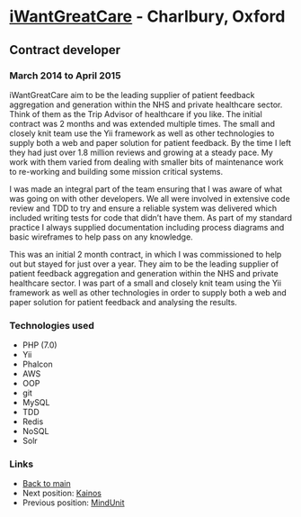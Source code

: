 # [iWantGreatCare](https://www.iwantgreatcare.org/) - Charlbury, Oxford

## Contract developer
### March 2014 to April 2015

iWantGreatCare aim to be the leading supplier of patient feedback aggregation and generation within the NHS and private healthcare sector. Think of them as the Trip Advisor of healthcare if you like. The initial contract was 2 months and was extended multiple times. The small and closely knit team use the Yii framework as well as other technologies to supply both a web and paper solution for patient feedback. By the time I left they had just over 1.8 million reviews and growing at a steady pace. My work with them varied from dealing with smaller bits of maintenance work to re-working and building some mission critical systems.

I was made an integral part of the team ensuring that I was aware of what was going on with other developers. We all were involved in extensive code review and TDD to try and ensure a reliable system was delivered which included writing tests for code that didn’t have them. As part of my standard practice I always supplied documentation including process diagrams and basic wireframes to help pass on any knowledge.

This was an initial 2 month contract, in which I was commissioned to help out but stayed for just over a year. They aim to be the leading supplier of patient feedback aggregation and generation within the NHS and private healthcare sector. I was part of a small and closely knit team using the Yii framework as well as other technologies in order to supply both a web and paper solution for patient feedback and analysing the results.

### Technologies used

* PHP (7.0)
* Yii
* Phalcon
* AWS
* OOP
* git
* MySQL
* TDD
* Redis
* NoSQL
* Solr

### Links

* [Back to main](/)
* Next position: [Kainos](kainos.md)
* Previous position: [MindUnit](mind-unit.md)
